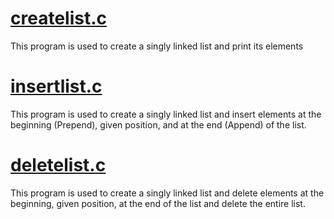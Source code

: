 # [createlist.c](https://github.com/Subathra19/Data-Structures-and-Algorithms/blob/main/Data-Structures-Linear/LinkedList/createlist.c)
This program is used to create a singly linked list and print its elements 

# [insertlist.c](https://github.com/Subathra19/Data-Structures-and-Algorithms/blob/main/Data-Structures-Linear/LinkedList/insertlist.c)
This program is used to create a singly linked list and insert elements at the beginning (Prepend), given position, and at the end (Append) of the list.

# [deletelist.c](https://github.com/Subathra19/Data-Structures-and-Algorithms/blob/main/Data-Structures-Linear/LinkedList/deletelist.c)
This program is used to create a singly linked list and delete elements at the beginning, given position, at the end of the list and delete the entire list.
